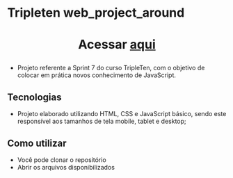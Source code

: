 # Tripleten web_project_around
<h1 align="center">
  <p>Acessar <a href="https://borges-camila.github.io/web_project_around/">aqui</a></p>
</h1>
 
- Projeto referente a Sprint 7 do curso TripleTen, com o objetivo de colocar em prática novos conhecimento de JavaScript.

## Tecnologias

- Projeto elaborado utilizando HTML, CSS e JavaScript básico, sendo este responsível aos tamanhos de tela mobile, tablet e desktop; 

## Como utilizar

- Você pode clonar o repositório
- Abrir os arquivos disponibilizados

